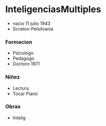 

# InteligenciasMultiples
* nacio 11 julio 1943 
* Scraton-Pelsilvania
### Formacion
* Psicologo
* Pedagogo
* Doctoro 1971
### Niñez
* Lectura
* Tocar Piano
### Obras
* Intelig 
<!--stackedit_data:
eyJoaXN0b3J5IjpbLTU0MjI0MjA1OCw3MzA5OTgxMTZdfQ==
-->